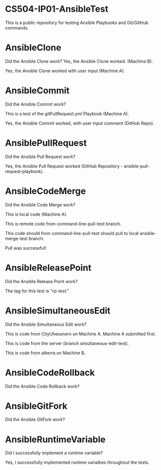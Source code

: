 # CS504-IP01-AnsibleTest
This is a public repository for testing Ansible Playbooks and Git/GitHub commands.

# AnsibleClone
Did the Ansible Clone work?
Yes, the Ansible Clone worked. (Machine B).
<p>Yes, the Ansible Clone worked with user input (Machine A).

# AnsibleCommit
Did the Ansible Commit work?
<p> This is a test of the gitPullRequest.yml Playbook (Machine A).
<p>Yes, the Ansible Commit worked, with user input comment (GitHub Repo).

# AnsiblePullRequest
Did the Ansible Pull Request work?
<p> Yes, the Ansible Pull Request worked (GitHub Repository - ansible-pull-request-playbook).

# AnsibleCodeMerge
Did the Ansible Code Merge work?
<p> This is local code (Machine A).
<p> This is remote code from command-line-pull-test branch.
<p> This code should from command-line-pull-test should pull to local ansible-merge-test branch.
<p> Pull was successful!

# AnsibleReleasePoint
Did the Ansible Release Point work?
<p> The tag for this test is "rp-test."

# AnsibleSimultaneousEdit
Did the Ansible Simultaneous Edit work?
<p> This is code from CityUhessnern on Machine A. Machine A submitted first.
<p> This is code from the server (branch simultaneous-edit-test).
<p> This is code from alkerra on Machine B.

# AnsibleCodeRollback
Did the Ansible Code Rollback work?

# AnsibleGitFork
Did the Ansible GitFork work?

# AnsibleRuntimeVariable
Did I successfully implement a runtime variable?
<p> Yes, I successfully implemented runtime varialbes throughout the tests.



